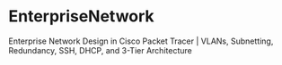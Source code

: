 # EnterpriseNetwork
Enterprise Network Design in Cisco Packet Tracer | VLANs, Subnetting, Redundancy, SSH, DHCP, and 3-Tier Architecture
